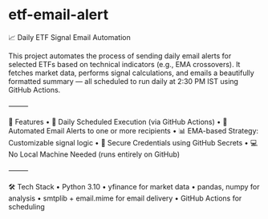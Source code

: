 # etf-email-alert

📈 Daily ETF Signal Email Automation

This project automates the process of sending daily email alerts for selected ETFs based on technical indicators (e.g., EMA crossovers). It fetches market data, performs signal calculations, and emails a beautifully formatted summary — all scheduled to run daily at 2:30 PM IST using GitHub Actions.

⸻

🚀 Features
	•	🔁 Daily Scheduled Execution (via GitHub Actions)
	•	📩 Automated Email Alerts to one or more recipients
	•	📊 EMA-based Strategy: Customizable signal logic
	•	🔐 Secure Credentials using GitHub Secrets
	•	💻 No Local Machine Needed (runs entirely on GitHub)

⸻

🛠️ Tech Stack
	•	Python 3.10
	•	yfinance for market data
	•	pandas, numpy for analysis
	•	smtplib + email.mime for email delivery
	•	GitHub Actions for scheduling
